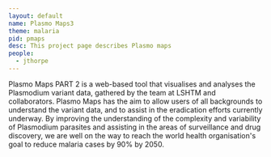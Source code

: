 ```yaml
---
layout: default
name: Plasmo Maps3
theme: malaria
pid: pmaps
desc: This project page describes Plasmo maps
people:
  - jthorpe
---
```



Plasmo Maps PART 2 is a web-based tool that visualises and analyses the Plasmodium variant data, gathered by the team at LSHTM and collaborators. Plasmo Maps has the aim to allow users of all backgrounds to understand the variant data, and to assist in the eradication efforts currently underway. By improving the understanding of the complexity and variability of Plasmodium parasites and assisting in the areas of surveillance and drug discovery, we are well on the way to reach the world health organisation's goal to reduce malaria cases by 90% by 2050.

